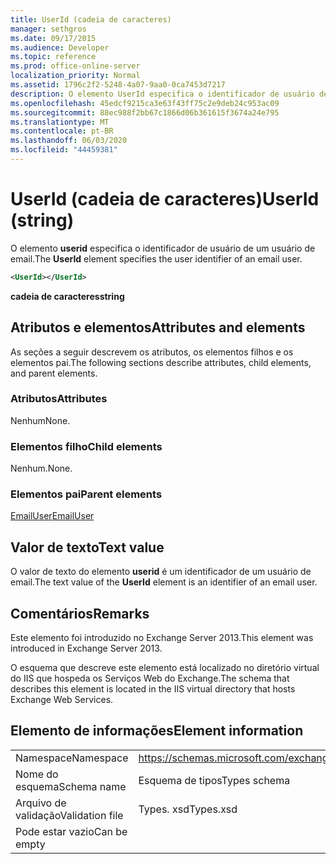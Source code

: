 ```yaml
---
title: UserId (cadeia de caracteres)
manager: sethgros
ms.date: 09/17/2015
ms.audience: Developer
ms.topic: reference
ms.prod: office-online-server
localization_priority: Normal
ms.assetid: 1796c2f2-5248-4a07-9aa0-0ca7453d7217
description: O elemento UserId especifica o identificador de usuário de um usuário de email.
ms.openlocfilehash: 45edcf9215ca3e63f43ff75c2e9deb24c953ac09
ms.sourcegitcommit: 88ec988f2bb67c1866d06b361615f3674a24e795
ms.translationtype: MT
ms.contentlocale: pt-BR
ms.lasthandoff: 06/03/2020
ms.locfileid: "44459381"
---
```

# <a name="userid-string"></a><span data-ttu-id="622a9-103">UserId (cadeia de caracteres)</span><span class="sxs-lookup"><span data-stu-id="622a9-103">UserId (string)</span></span>

<span data-ttu-id="622a9-104">O elemento **userid** especifica o identificador de usuário de um usuário de email.</span><span class="sxs-lookup"><span data-stu-id="622a9-104">The **UserId** element specifies the user identifier of an email user.</span></span> 
  
```XML
<UserId></UserId>
```

 <span data-ttu-id="622a9-105">**cadeia de caracteres**</span><span class="sxs-lookup"><span data-stu-id="622a9-105">**string**</span></span>
## <a name="attributes-and-elements"></a><span data-ttu-id="622a9-106">Atributos e elementos</span><span class="sxs-lookup"><span data-stu-id="622a9-106">Attributes and elements</span></span>

<span data-ttu-id="622a9-107">As seções a seguir descrevem os atributos, os elementos filhos e os elementos pai.</span><span class="sxs-lookup"><span data-stu-id="622a9-107">The following sections describe attributes, child elements, and parent elements.</span></span>
  
### <a name="attributes"></a><span data-ttu-id="622a9-108">Atributos</span><span class="sxs-lookup"><span data-stu-id="622a9-108">Attributes</span></span>

<span data-ttu-id="622a9-109">Nenhum</span><span class="sxs-lookup"><span data-stu-id="622a9-109">None.</span></span>
  
### <a name="child-elements"></a><span data-ttu-id="622a9-110">Elementos filho</span><span class="sxs-lookup"><span data-stu-id="622a9-110">Child elements</span></span>

<span data-ttu-id="622a9-111">Nenhum.</span><span class="sxs-lookup"><span data-stu-id="622a9-111">None.</span></span>
  
### <a name="parent-elements"></a><span data-ttu-id="622a9-112">Elementos pai</span><span class="sxs-lookup"><span data-stu-id="622a9-112">Parent elements</span></span>

[<span data-ttu-id="622a9-113">EmailUser</span><span class="sxs-lookup"><span data-stu-id="622a9-113">EmailUser</span></span>](emailuser.md)
  
## <a name="text-value"></a><span data-ttu-id="622a9-114">Valor de texto</span><span class="sxs-lookup"><span data-stu-id="622a9-114">Text value</span></span>

<span data-ttu-id="622a9-115">O valor de texto do elemento **userid** é um identificador de um usuário de email.</span><span class="sxs-lookup"><span data-stu-id="622a9-115">The text value of the **UserId** element is an identifier of an email user.</span></span> 
  
## <a name="remarks"></a><span data-ttu-id="622a9-116">Comentários</span><span class="sxs-lookup"><span data-stu-id="622a9-116">Remarks</span></span>

<span data-ttu-id="622a9-117">Este elemento foi introduzido no Exchange Server 2013.</span><span class="sxs-lookup"><span data-stu-id="622a9-117">This element was introduced in Exchange Server 2013.</span></span>
  
<span data-ttu-id="622a9-118">O esquema que descreve este elemento está localizado no diretório virtual do IIS que hospeda os Serviços Web do Exchange.</span><span class="sxs-lookup"><span data-stu-id="622a9-118">The schema that describes this element is located in the IIS virtual directory that hosts Exchange Web Services.</span></span>
  
## <a name="element-information"></a><span data-ttu-id="622a9-119">Elemento de informações</span><span class="sxs-lookup"><span data-stu-id="622a9-119">Element information</span></span>

|||
|:-----|:-----|
|<span data-ttu-id="622a9-120">Namespace</span><span class="sxs-lookup"><span data-stu-id="622a9-120">Namespace</span></span>  <br/> |https://schemas.microsoft.com/exchange/services/2006/types  <br/> |
|<span data-ttu-id="622a9-121">Nome do esquema</span><span class="sxs-lookup"><span data-stu-id="622a9-121">Schema name</span></span>  <br/> |<span data-ttu-id="622a9-122">Esquema de tipos</span><span class="sxs-lookup"><span data-stu-id="622a9-122">Types schema</span></span>  <br/> |
|<span data-ttu-id="622a9-123">Arquivo de validação</span><span class="sxs-lookup"><span data-stu-id="622a9-123">Validation file</span></span>  <br/> |<span data-ttu-id="622a9-124">Types. xsd</span><span class="sxs-lookup"><span data-stu-id="622a9-124">Types.xsd</span></span>  <br/> |
|<span data-ttu-id="622a9-125">Pode estar vazio</span><span class="sxs-lookup"><span data-stu-id="622a9-125">Can be empty</span></span>  <br/> ||
   


